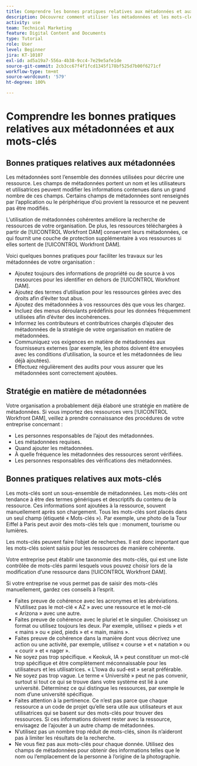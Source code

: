 ```yaml
---
title: Comprendre les bonnes pratiques relatives aux métadonnées et aux mots-clés
description: Découvrez comment utiliser les métadonnées et les mots-clés dans [!UICONTROL Workfront DAM] pour décrire une ressource afin d’améliorer la recherche de ressources de votre entreprise.
activity: use
team: Technical Marketing
feature: Digital Content and Documents
type: Tutorial
role: User
level: Beginner
jira: KT-10107
exl-id: ad5a19a7-556a-4b38-9cc4-7e29e5afe1de
source-git-commit: 2cb3cc67f4f1fcd1345f178bf525d7b00f6271cf
workflow-type: tm+mt
source-wordcount: '579'
ht-degree: 100%

---
```


# Comprendre les bonnes pratiques relatives aux métadonnées et aux mots-clés

## Bonnes pratiques relatives aux métadonnées

Les métadonnées sont l’ensemble des données utilisées pour décrire une ressource. Les champs de métadonnées portent un nom et les utilisateurs et utilisatrices peuvent modifier les informations contenues dans un grand nombre de ces champs. Certains champs de métadonnées sont renseignés par l’application ou le périphérique d’où provient la ressource et ne peuvent pas être modifiés.

L’utilisation de métadonnées cohérentes améliore la recherche de ressources de votre organisation. De plus, les ressources téléchargées à partir de [!UICONTROL Workfront DAM] conservent leurs métadonnées, ce qui fournit une couche de protection supplémentaire à vos ressources si elles sortent de [!UICONTROL Workfront DAM].

Voici quelques bonnes pratiques pour faciliter les travaux sur les métadonnées de votre organisation :

* Ajoutez toujours des informations de propriété ou de source à vos ressources pour les identifier en dehors de [!UICONTROL Workfront DAM].
* Ajoutez des termes d’utilisation pour les ressources gérées avec des droits afin d’éviter tout abus.
* Ajoutez des métadonnées à vos ressources dès que vous les chargez.
* Incluez des menus déroulants prédéfinis pour les données fréquemment utilisées afin d’éviter des incohérences.
* Informez les contributeurs et contributrices chargés d’ajouter des métadonnées de la stratégie de votre organisation en matière de métadonnées.
* Communiquez vos exigences en matière de métadonnées aux fournisseurs externes (par exemple, les photos doivent être envoyées avec les conditions d’utilisation, la source et les métadonnées de lieu déjà ajoutées).
* Effectuez régulièrement des audits pour vous assurer que les métadonnées sont correctement ajoutées.

## Stratégie en matière de métadonnées

Votre organisation a probablement déjà élaboré une stratégie en matière de métadonnées. Si vous importez des ressources vers [!UICONTROL Workfront DAM], veillez à prendre connaissance des procédures de votre entreprise concernant :

* Les personnes responsables de l’ajout des métadonnées.
* Les métadonnées requises.
* Quand ajouter les métadonnées.
* À quelle fréquence les métadonnées des ressources seront vérifiées.
* Les personnes responsables des vérifications des métadonnées.

## Bonnes pratiques relatives aux mots-clés

Les mots-clés sont un sous-ensemble de métadonnées. Les mots-clés ont tendance à être des termes génériques et descriptifs du contenu de la ressource. Ces informations sont ajoutées à la ressource, souvent manuellement après son chargement. Tous les mots-clés sont placés dans un seul champ (étiqueté « Mots-clés »). Par exemple, une photo de la Tour Eiffel à Paris peut avoir des mots-clés tels que : monument, tourisme ou lumières.

Les mots-clés peuvent faire l’objet de recherches. Il est donc important que les mots-clés soient saisis pour les ressources de manière cohérente.

Votre entreprise peut établir une taxonomie des mots-clés, qui est une liste contrôlée de mots-clés parmi lesquels vous pouvez choisir lors de la modification d’une ressource dans [!UICONTROL Workfront DAM].

Si votre entreprise ne vous permet pas de saisir des mots-clés manuellement, gardez ces conseils à l’esprit.

* Faites preuve de cohérence avec les acronymes et les abréviations. N’utilisez pas le mot-clé « AZ » avec une ressource et le mot-clé « Arizona » avec une autre.
* Faites preuve de cohérence avec le pluriel et le singulier. Choisissez un format ou utilisez toujours les deux. Par exemple, utilisez « pieds » et « mains » ou « pied, pieds » et « main, mains ».
* Faites preuve de cohérence dans la manière dont vous décrivez une action ou une activité, par exemple, utilisez « course » et « natation » ou « courir » et « nager ».
* Ne soyez pas trop spécifique. « Keokuk, IA » peut constituer un mot-clé trop spécifique et être complètement méconnaissable pour les utilisateurs et les utilisatrices. « L’Iowa du sud-est » serait préférable.
* Ne soyez pas trop vague. Le terme « Université » peut ne pas convenir, surtout si tout ce qui se trouve dans votre système est lié à une université. Déterminez ce qui distingue les ressources, par exemple le nom d’une université spécifique.
* Faites attention à la pertinence. Ce n’est pas parce que chaque ressource a un code de projet qu’elle sera utile aux utilisateurs et aux utilisatrices qui se basent sur des mots-clés pour trouver des ressources. Si ces informations doivent rester avec la ressource, envisagez de l’ajouter à un autre champ de métadonnées.
* N’utilisez pas un nombre trop réduit de mots-clés, sinon ils n’aideront pas à limiter les résultats de la recherche.
* Ne vous fiez pas aux mots-clés pour chaque donnée. Utilisez des champs de métadonnées pour obtenir des informations telles que le nom ou l’emplacement de la personne à l’origine de la photographie.
